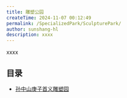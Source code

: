 ```yaml
---
title: 雕塑公园
createTime: 2024-11-07 00:12:49
permalink: /SpecializedPark/SculpturePark/
author: sunshang-hl
description: xxxx
---
```


xxxx

## 目录
- [孙中山庚子首义雕塑园](./6.孙中山庚子首义雕塑园.md)
